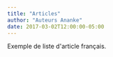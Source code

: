```yaml
---
title: "Articles"
author: "Auteurs Ananke"
date: 2017-03-02T12:00:00-05:00
---
```

Exemple de liste d'article français.